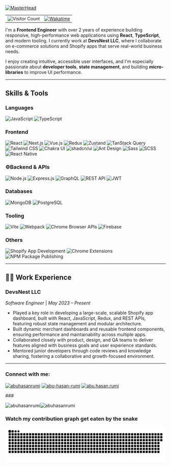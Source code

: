 [![MasterHead](https://i.imgur.com/MT7mAta.png)](https:www.abuhasanrumi.com)

<table width="100%">
  <tr>
    <td align="left">
      <img src="https://komarev.com/ghpvc/?username=abuhasanrumi&style=for-the-badge&color=green" alt="Visitor Count" />
    </td>
    <td align="right">
      <a href="https://wakatime.com/@7af46feb-9d95-4ee5-ace2-c27b07d76eab">
        <img src="https://wakatime.com/badge/user/7af46feb-9d95-4ee5-ace2-c27b07d76eab.svg?style=for-the-badge" alt="Wakatime" />
      </a>
    </td>
  </tr>
</table>


I'm a **Frontend Engineer** with over 2 years of experience building responsive, high-performance web applications using **React**, **TypeScript**, and modern tooling. I currently work at **DevsNest LLC**, where I collaborate on e-commerce solutions and Shopify apps that serve real-world business needs.

I enjoy creating intuitive, accessible user interfaces, and I'm especially passionate about **developer tools**, **state management**, and building **micro-libraries** to improve UI performance.

---

## Skills & Tools

### Languages
<p>
  <img src="https://img.shields.io/badge/JavaScript-ES6+-F7DF1E?style=for-the-badge&logo=javascript&logoColor=black" alt="JavaScript" />
  <img src="https://img.shields.io/badge/TypeScript-007ACC?style=for-the-badge&logo=typescript&logoColor=white" alt="TypeScript" />
</p>

### Frontend
<p>
  <img src="https://img.shields.io/badge/React-20232A?style=for-the-badge&logo=react&logoColor=61DAFB" alt="React" />
  <img src="https://img.shields.io/badge/Next.js-000000?style=for-the-badge&logo=nextdotjs&logoColor=white" alt="Next.js" />
  <img src="https://img.shields.io/badge/Vue.js-35495E?style=for-the-badge&logo=vue.js&logoColor=4FC08D" alt="Vue.js" />
  <img src="https://img.shields.io/badge/Redux-593D88?style=for-the-badge&logo=redux&logoColor=white" alt="Redux" />
  <img src="https://img.shields.io/badge/Zustand-000000?style=for-the-badge&logo=Zustand&logoColor=white" alt="Zustand" />
  <img src="https://img.shields.io/badge/TanStack_Query-FF4154?style=for-the-badge&logo=reactquery&logoColor=white" alt="TanStack Query" />
  <img src="https://img.shields.io/badge/Tailwind_CSS-38B2AC?style=for-the-badge&logo=tailwind-css&logoColor=white" alt="Tailwind CSS" />
  <img src="https://img.shields.io/badge/Chakra_UI-319795?style=for-the-badge&logo=chakraui&logoColor=white" alt="Chakra UI" />
  <img src="https://img.shields.io/badge/shadcn/ui-000000?style=for-the-badge&logo=vercel&logoColor=white" alt="shadcn/ui" />
  <img src="https://img.shields.io/badge/Ant_Design-0170FE?style=for-the-badge&logo=antdesign&logoColor=white" alt="Ant Design" />
  <img src="https://img.shields.io/badge/Sass-CC6699?style=for-the-badge&logo=sass&logoColor=white" alt="Sass" />
  <img src="https://img.shields.io/badge/SCSS-CC6699?style=for-the-badge&logo=sass&logoColor=white" alt="SCSS" />
  <img src="https://img.shields.io/badge/React_Native-20232A?style=for-the-badge&logo=react&logoColor=61DAFB" alt="React Native" />
</p> 

### ⚙Backend & APIs
<p>
  <img src="https://img.shields.io/badge/Node.js-339933?style=for-the-badge&logo=nodedotjs&logoColor=white" alt="Node.js" />
  <img src="https://img.shields.io/badge/Express.js-000000?style=for-the-badge&logo=express&logoColor=white" alt="Express.js" />
  <img src="https://img.shields.io/badge/GraphQL-E10098?style=for-the-badge&logo=graphql&logoColor=white" alt="GraphQL" />
  <img src="https://img.shields.io/badge/REST_API-25A162?style=for-the-badge&logo=fastapi&logoColor=white" alt="REST API" />
  <img src="https://img.shields.io/badge/JWT-000000?style=for-the-badge&logo=JSON%20web%20tokens&logoColor=white" alt="JWT" />
</p>

### Databases
<p>
  <img src="https://img.shields.io/badge/MongoDB-4EA94B?style=for-the-badge&logo=mongodb&logoColor=white" alt="MongoDB" />
  <img src="https://img.shields.io/badge/PostgreSQL-316192?style=for-the-badge&logo=postgresql&logoColor=white" alt="PostgreSQL" />
</p>

### Tooling
<p>
  <img src="https://img.shields.io/badge/Vite-646CFF?style=for-the-badge&logo=vite&logoColor=white" alt="Vite" />
  <img src="https://img.shields.io/badge/Webpack-8DD6F9?style=for-the-badge&logo=webpack&logoColor=black" alt="Webpack" />
  <img src="https://img.shields.io/badge/Chrome_Browser_APIs-5F6368?style=for-the-badge&logo=googlechrome&logoColor=white" alt="Chrome Browser APIs" />
  <img src="https://img.shields.io/badge/Firebase-FFCA28?style=for-the-badge&logo=firebase&logoColor=black" alt="Firebase" />
</p>

### Others
<p>
  <img src="https://img.shields.io/badge/Shopify_App_Dev-96bf48?style=for-the-badge&logo=shopify&logoColor=white" alt="Shopify App Development" />
  <img src="https://img.shields.io/badge/Chrome_Extensions-4285F4?style=for-the-badge&logo=googlechrome&logoColor=white" alt="Chrome Extensions" />
  <img src="https://img.shields.io/badge/NPM_Packages-CC3534?style=for-the-badge&logo=npm&logoColor=white" alt="NPM Package Publishing" />
</p>

---

## 🧑‍💻 Work Experience

### **DevsNest LLC**  
*Software Engineer* | *May 2023 – Present*  
- Played a key role in developing a large-scale, scalable Shopify app dashboard, built with React, JavaScript, Redux, and REST APIs, featuring robust state management and modular architecture.
- Built dynamic merchant dashboards and reusable frontend components, ensuring performance and maintainability across multiple apps.
- Collaborated closely with product, design, and QA teams to deliver features aligned with business goals and user experience standards.
- Mentored junior developers through code reviews and knowledge sharing, fostering a collaborative and growth-focused environment.

---

<h3 align="left">Connect with me:</h3>
<p align="left">
<a href="https://dev.to/abuhasanrumi" target="blank"><img align="center" src="https://raw.githubusercontent.com/rahuldkjain/github-profile-readme-generator/master/src/images/icons/Social/devto.svg" alt="abuhasanrumi" height="30" width="40" /></a>
<a href="https://linkedin.com/in/abu-hasan-rumi" target="blank"><img align="center" src="https://raw.githubusercontent.com/rahuldkjain/github-profile-readme-generator/master/src/images/icons/Social/linked-in-alt.svg" alt="abu-hasan-rumi" height="30" width="40" /></a>
<a href="https://fb.com/abu.hasan.rumi" target="blank"><img align="center" src="https://raw.githubusercontent.com/rahuldkjain/github-profile-readme-generator/master/src/images/icons/Social/facebook.svg" alt="abu.hasan.rumi" height="30" width="40" /></a>
</p>
###

<p><img align="left" src="https://github-readme-stats.vercel.app/api?username=abuhasanrumi&count_private=true&show_icons=true&include_all_commits=true&theme=vue-dark&hide_border=true" alt="abuhasanrumi" /></p>

<p>
  <img src="https://github-readme-streak-stats.herokuapp.com/?user=abuhasanrumi&theme=vue-dark&hide_border=true" alt="abuhasanrumi" />  
</p>

### Watch my contribution graph get eaten by the snake

![](https://raw.githubusercontent.com/CompetitiveLin/Snake-in-Contribution-Grid/output/github-contribution-grid-snake.svg)
